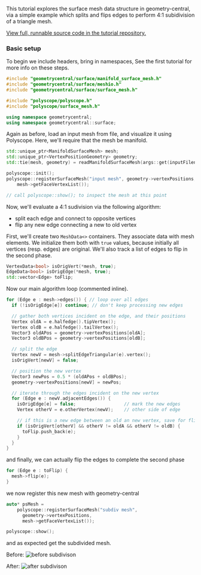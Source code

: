 This tutorial explores the surface mesh data structure in geometry-central, via a simple example which splits and flips edges to perform 4:1 subidivision of a triangle mesh.

[View full, runnable source code in the tutorial repository.](https://github.com/nmwsharp/geometry-central-tutorials)


### Basic setup

To begin we include headers, bring in namespaces, See the first tutorial for more info on these steps.

```cpp
#include "geometrycentral/surface/manifold_surface_mesh.h"
#include "geometrycentral/surface/meshio.h"
#include "geometrycentral/surface/surface_mesh.h"

#include "polyscope/polyscope.h"
#include "polyscope/surface_mesh.h"

using namespace geometrycentral;
using namespace geometrycentral::surface;
```

Again as before, load an input mesh from file, and visualize it using Polyscope. Here, we'll require that the mesh be manifold.
  
```cpp 
std::unique_ptr<ManifoldSurfaceMesh> mesh;
std::unique_ptr<VertexPositionGeometry> geometry;
std::tie(mesh, geometry) = readManifoldSurfaceMesh(args::get(inputFilename));

polyscope::init();
polyscope::registerSurfaceMesh("input mesh", geometry->vertexPositions,
    mesh->getFaceVertexList());

// call polyscope::show(); to inspect the mesh at this point
```

Now, we'll evaluate a 4:1 sudivision via the following algorithm:

- split each edge and connect to opposite vertices
- flip any new edge connecting a new to old vertex


First, we'll create two `MeshData<>` containers. They associate data with mesh elements. We initialize them both with `true` values, because initially all vertices (resp. edges) are original. We'll also track a list of edges to flip in the second phase.
 
```cpp
VertexData<bool> isOrigVert(*mesh, true);
EdgeData<bool> isOrigEdge(*mesh, true);
std::vector<Edge> toFlip;
```
 
Now our main algorithm loop (commented inline).

```cpp
for (Edge e : mesh->edges()) { // loop over all edges
  if (!isOrigEdge[e]) continue; // don't keep processing new edges

  // gather both vertices incident on the edge, and their positions
  Vertex oldA = e.halfedge().tipVertex();
  Vertex oldB = e.halfedge().tailVertex();
  Vector3 oldAPos = geometry->vertexPositions[oldA];
  Vector3 oldBPos = geometry->vertexPositions[oldB];

  // split the edge
  Vertex newV = mesh->splitEdgeTriangular(e).vertex();
  isOrigVert[newV] = false;

  // position the new vertex
  Vector3 newPos = 0.5 * (oldAPos + oldBPos);
  geometry->vertexPositions[newV] = newPos;

  // iterate through the edges incident on the new vertex
  for (Edge e : newV.adjacentEdges()) {
    isOrigEdge[e] = false;                  // mark the new edges
    Vertex otherV = e.otherVertex(newV);    // other side of edge

    // if this is a new edge between an old an new vertex, save for flipping
    if (isOrigVert[otherV] && otherV != oldA && otherV != oldB) {
      toFlip.push_back(e);
    }
  }
}
```
 
and finally, we can actually flip the edges to complete the second phase

```cpp
for (Edge e : toFlip) {
  mesh->flip(e);
}
```

we now register this new mesh with geometry-central

```cpp
auto* psMesh =
    polyscope::registerSurfaceMesh("subdiv mesh", 
      geometry->vertexPositions, 
      mesh->getFaceVertexList());

polyscope::show();
```

and as expected get the subdivided mesh.

Before:
![before subdivison](/media/tutorials/subdiv_before.jpeg)

After:
![after subdivison](/media/tutorials/subdiv_after.jpeg)

